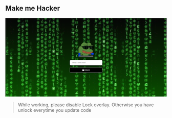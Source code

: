 ## Make me Hacker
![Screenshot](assets/images/Screenshot_13.png)

> While working, please disable Lock overlay. Otherwise you have unlock everytime you update code
